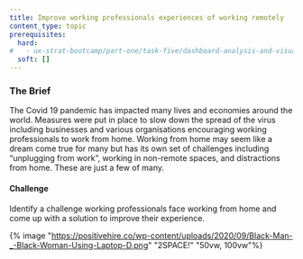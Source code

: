 ```yaml
---
title: Improve working professionals experiences of working remotely
content_type: topic
prerequisites:
  hard:
#   - ux-strat-bootcamp/part-one/task-five/dashboard-analysis-and-visualisation
  soft: []
---
```


### The Brief

The Covid 19 pandemic has impacted many lives and economies around the world. Measures were put in place to slow down the spread of the virus including businesses and various organisations encouraging working professionals to work from home. Working from home may seem like a dream come true for many but has its own set of challenges including “unplugging from work”, working in non-remote spaces, and distractions from home. These are just a few of many.   

#### Challenge
Identify a challenge working professionals face working from home and come up with a solution to improve their experience.

{% image "https://positivehire.co/wp-content/uploads/2020/09/Black-Man-_-Black-Woman-Using-Laptop-D.png" "2SPACE!" "50vw, 100vw"%}